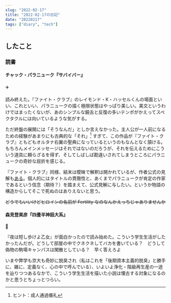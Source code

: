 ```yaml
---
slug: "2022-02-17"
title: "2022-02-17の日記"
date: "20220217"
tags: ["diary", "tech"]
---
```


## したこと

### 読書

#### チャック・パラニューク『サバイバー』

:airplane:

読み終えた。『ファイト・クラブ』のレイモンド・K・ハッセルくんの場面といい、これといい、パラニュークの描く極限状態はやっぱり美しい。美文というわけではまったくないが、あのシンプルな饒舌と反復の多いテンポがかえってスペクタクルには向いているような気がする。

ただ終盤の展開には「そうなんだ」としか言えなかった。主人公が一人前になるための経験があまりにも古典的な「それ」[^1] すぎて、この作品が『ファイト・クラブ』ともどもオルタナ右翼の聖典になっているというのもなんとなく頷ける。もちろんメインメッセージはそれではないのだろうが、それを伝えるためにこういう道具に頼らざるを得ず、そしてしばしば勘違いされてしまうところにパラニュークの奇妙な屈折を感じる。

[^1]: ヒント：成人通過儀礼

『ファイト・クラブ』同様、結末は曖昧で解釈は開かれているが、作者公式の見解も[ある](https://web.archive.org/web/20180407024537/http://chuckpalahniuk.net/content/chuck-explains-ending-survivor)。個人的にはタイトルの貫徹性と、あくまでパラニュークが肯定の作家であるという信念（期待？）を踏まえて、公式見解に与したい。というか物語の構造からしてそこで死ぬのはありえないと思う。

~~どうでもいいけどヒロインの名前が Fertility なのなんかえっちじゃありませんか~~

#### 森見登美彦『四畳半神話大系』

:school:

『夜は短し歩けよ乙女』が面白かったので読み始めた。こういう学生生活がしたかったんだが。どうして部屋の中でクネクネしてバカを書いている？　どうして偽物の駒場キャンパスは閑散としている？　早く答えろよ

いまや弊学も京大も奇妙に脱臭され（私はこれを「後期資本主義的脱臭」と勝手に、雑に、定義なく、心の中で呼んでいる）、いよいよ浄化・階級再生産の一途を辿りつつあるなかで、こういう学生生活を描いた小説は懐古する対象になるのかと思うとちょっとつらい。
